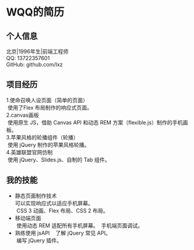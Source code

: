 # WQQ的简历  

## 个人信息  
  北京|1996年生|前端工程师  
  QQ:  13722357601  
  GitHub:  github.com/lxz  
## 项目经历  
1.使命召唤人设页面（简单的页面）  
  使用了Flex 布局制作的响应式页面。  
2.canvas画板  
  使用原生 JS，借助 Canvas API 和动态 REM 方案（flexible.js）制作的手机画板。  
3.苹果风格的轮播组件（轮播）  
  使用 jQuery 制作的苹果风格轮播。  
4.英雄联盟官网仿制  
  使用 jQuery、Slides.js、自制的 Tab 组件。  
## 我的技能  
* 静态页面制作技术  
  可以实现响应式以适应手机屏幕。  
  CSS 3 动画、Flex 布局、CSS 2 布局。  
* 移动端页面  
  使用动态 REM 适配所有手机屏幕。
  手机端页面调试。  
* 熟练使用 jsAPI  
  了解 jQuery 常见 API。  
  编写 jQuery 插件。
